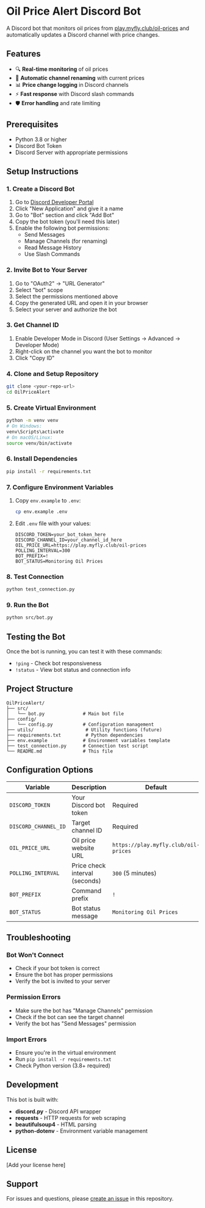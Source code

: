 # Oil Price Alert Discord Bot

A Discord bot that monitors oil prices from [play.myfly.club/oil-prices](https://play.myfly.club/oil-prices) and automatically updates a Discord channel with price changes.

## Features

- 🔍 **Real-time monitoring** of oil prices
- 📝 **Automatic channel renaming** with current prices
- 📊 **Price change logging** in Discord channels
- ⚡ **Fast response** with Discord slash commands
- 🛡️ **Error handling** and rate limiting

## Prerequisites

- Python 3.8 or higher
- Discord Bot Token
- Discord Server with appropriate permissions

## Setup Instructions

### 1. Create a Discord Bot

1. Go to [Discord Developer Portal](https://discord.com/developers/applications)
2. Click "New Application" and give it a name
3. Go to "Bot" section and click "Add Bot"
4. Copy the bot token (you'll need this later)
5. Enable the following bot permissions:
   - Send Messages
   - Manage Channels (for renaming)
   - Read Message History
   - Use Slash Commands

### 2. Invite Bot to Your Server

1. Go to "OAuth2" → "URL Generator"
2. Select "bot" scope
3. Select the permissions mentioned above
4. Copy the generated URL and open it in your browser
5. Select your server and authorize the bot

### 3. Get Channel ID

1. Enable Developer Mode in Discord (User Settings → Advanced → Developer Mode)
2. Right-click on the channel you want the bot to monitor
3. Click "Copy ID"

### 4. Clone and Setup Repository

```bash
git clone <your-repo-url>
cd OilPriceAlert
```

### 5. Create Virtual Environment

```bash
python -m venv venv
# On Windows:
venv\Scripts\activate
# On macOS/Linux:
source venv/bin/activate
```

### 6. Install Dependencies

```bash
pip install -r requirements.txt
```

### 7. Configure Environment Variables

1. Copy `env.example` to `.env`:
   ```bash
   cp env.example .env
   ```

2. Edit `.env` file with your values:
   ```env
   DISCORD_TOKEN=your_bot_token_here
   DISCORD_CHANNEL_ID=your_channel_id_here
   OIL_PRICE_URL=https://play.myfly.club/oil-prices
   POLLING_INTERVAL=300
   BOT_PREFIX=!
   BOT_STATUS=Monitoring Oil Prices
   ```

### 8. Test Connection

```bash
python test_connection.py
```

### 9. Run the Bot

```bash
python src/bot.py
```

## Testing the Bot

Once the bot is running, you can test it with these commands:

- `!ping` - Check bot responsiveness
- `!status` - View bot status and connection info

## Project Structure

```
OilPriceAlert/
├── src/
│   └── bot.py              # Main bot file
├── config/
│   └── config.py           # Configuration management
├── utils/                   # Utility functions (future)
├── requirements.txt         # Python dependencies
├── env.example             # Environment variables template
├── test_connection.py      # Connection test script
└── README.md               # This file
```

## Configuration Options

| Variable | Description | Default |
|----------|-------------|---------|
| `DISCORD_TOKEN` | Your Discord bot token | Required |
| `DISCORD_CHANNEL_ID` | Target channel ID | Required |
| `OIL_PRICE_URL` | Oil price website URL | `https://play.myfly.club/oil-prices` |
| `POLLING_INTERVAL` | Price check interval (seconds) | `300` (5 minutes) |
| `BOT_PREFIX` | Command prefix | `!` |
| `BOT_STATUS` | Bot status message | `Monitoring Oil Prices` |

## Troubleshooting

### Bot Won't Connect
- Check if your bot token is correct
- Ensure the bot has proper permissions
- Verify the bot is invited to your server

### Permission Errors
- Make sure the bot has "Manage Channels" permission
- Check if the bot can see the target channel
- Verify the bot has "Send Messages" permission

### Import Errors
- Ensure you're in the virtual environment
- Run `pip install -r requirements.txt`
- Check Python version (3.8+ required)

## Development

This bot is built with:
- **discord.py** - Discord API wrapper
- **requests** - HTTP requests for web scraping
- **beautifulsoup4** - HTML parsing
- **python-dotenv** - Environment variable management

## License

[Add your license here]

## Support

For issues and questions, please [create an issue](link-to-issues) in this repository.
